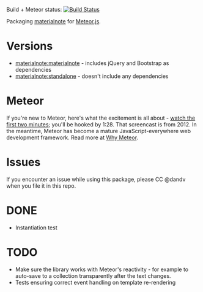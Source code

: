 Build + Meteor status: [![Build Status](https://travis-ci.org/MeteorPackaging/materialnote.svg?branch=meteor-integration)](https://github.com/MeteorPackaging/materialnote/tree/meteor-integration/meteor)

Packaging [materialnote](http://materialnote.org/) for [Meteor.js](http://meteor.com).

# Versions

* [materialnote:materialnote](https://atmospherejs.com/materialnote/materialnote) - includes jQuery and Bootstrap as dependencies
* [materialnote:standalone](https://atmospherejs.com/materialnote/standalone) - doesn't include any dependencies


# Meteor

If you're new to Meteor, here's what the excitement is all about -
[watch the first two minutes](https://www.youtube.com/watch?v=fsi0aJ9yr2o); you'll be hooked by 1:28.
That screencast is from 2012. In the meantime, Meteor has become a mature JavaScript-everywhere web
development framework. Read more at [Why Meteor](http://www.meteorpedia.com/read/Why_Meteor).


# Issues

If you encounter an issue while using this package, please CC @dandv when you file it in this repo.


# DONE

* Instantiation test


# TODO

* Make sure the library works with Meteor's reactivity - for example to auto-save to a collection
  transparently after the text changes.
* Tests ensuring correct event handling on template re-rendering
